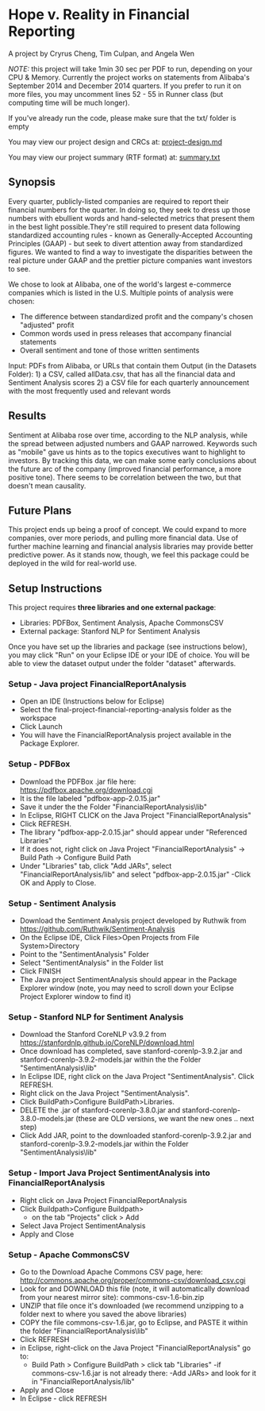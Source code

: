 # Hope v. Reality in Financial Reporting
A project by Cryrus Cheng, Tim Culpan, and Angela Wen

*NOTE:* this project will take 1min 30 sec per PDF to run, depending on your CPU & Memory. Currently the project works on statements from Alibaba's September 2014 and December 2014 quarters. If you prefer to run it on more files, you may uncomment lines 52 - 55 in Runner class (but computing time will be much longer). 

If you've already run the code, please make sure that the txt/ folder is empty

You may view our project design and CRCs at: [project-design.md](https://github.com/UPenn-CIT599/final-project-financial-reporting-analysis/blob/master/project-design.md)

You may view our project summary (RTF format) at: [summary.txt](https://github.com/UPenn-CIT599/final-project-financial-reporting-analysis/blob/master/summary.txt)

## Synopsis
Every quarter, publicly-listed companies are required to report their financial numbers for the quarter.
In doing so, they seek to dress up those numbers with ebullient words and hand-selected metrics that present them in the best light possible.They're still required to present data following standardized accounting rules - known as Generally-Accepted Accounting Principles (GAAP) - but seek to divert attention away from standardized figures.
We wanted to find a way to investigate the disparities between the real picture under GAAP and the prettier picture companies want investors to see.

We chose to look at Alibaba, one of the world's largest e-commerce companies which is listed in the U.S.
Multiple points of analysis were chosen:
* The difference between standardized profit and the company's chosen "adjusted" profit
* Common words used in press releases that accompany financial statements
* Overall sentiment and tone of those written sentiments

Input: PDFs from Alibaba, or URLs that contain them
Output (in the Datasets Folder): 
	1) a CSV, called allData.csv, that has all the financial data and Sentiment Analysis scores
	2) a CSV file for each quarterly announcement with the most frequently used and relevant words

## Results
Sentiment at Alibaba rose over time, according to the NLP analysis, while the spread between adjusted numbers and GAAP narrowed. Keywords such as "mobile" gave us hints as to the topics executives want to highlight to investors. 
By tracking this data, we can make some early conclusions about the future arc of the company (improved financial performance, a more positive tone). There seems to be correlation between the two, but that doesn't mean causality.

## Future Plans
This project ends up being a proof of concept. We could expand to more companies, over more periods, and pulling more financial data. Use of further machine learning and financial analysis libraries may provide better predictive power. As it stands now, though, we feel this package could be deployed in the wild for real-world use.

## Setup Instructions
This project requires **three libraries and one external package**:
- Libraries: PDFBox, Sentiment Analysis, Apache CommonsCSV
- External package: Stanford NLP for Sentiment Analysis

Once you have set up the libraries and package (see instructions below), you may click "Run" on your Eclipse IDE or your IDE of choice. You will be able to view the dataset output under the folder "dataset" afterwards. 

### Setup - Java project FinancialReportAnalysis
- Open an IDE (Instructions below for Eclipse)
- Select the final-project-financial-reporting-analysis folder as the workspace 
- Click Launch
- You will have the FinancialReportAnalysis project available in the Package Explorer.

### Setup - PDFBox 
- Download the PDFBox .jar file here: https://pdfbox.apache.org/download.cgi 
- It is the file labeled "pdfbox-app-2.0.15.jar"
- Save it under the the Folder "FinancialReportAnalysis\lib\"
- In Eclipse, RIGHT CLICK on the Java Project "FinancialReportAnalysis"
- Click REFRESH.
- The library "pdfbox-app-2.0.15.jar" should appear under "Referenced Libraries"
- If it does not, right click on Java Project "FinancialReportAnalysis" -> Build Path -> Configure Build Path
- Under "Libraries" tab, click "Add JARs", select "FinancialReportAnalysis/lib" and select "pdfbox-app-2.0.15.jar"
-Click OK and Apply to Close.

### Setup - Sentiment Analysis 
- Download the Sentiment Analysis project developed by Ruthwik from https://github.com/Ruthwik/Sentiment-Analysis
- On the Eclipse IDE, Click Files>Open Projects from File System>Directory
- Point to the "SentimentAnalysis" Folder
- Select "SentimentAnalysis" in the Folder list
- Click FINISH
- The Java project SentimentAnalysis should appear in the Package Explorer window (note, you may need to scroll down your Eclipse Project Explorer window to find it)

### Setup - Stanford NLP for Sentiment Analysis
- Download the Stanford CoreNLP v3.9.2 from https://stanfordnlp.github.io/CoreNLP/download.html
- Once download has completed, save stanford-corenlp-3.9.2.jar and stanford-corenlp-3.9.2-models.jar within the the Folder "SentimentAnalysis\lib\"
- In Eclipse IDE, right click on the Java Project "SentimentAnalysis". Click REFRESH.
- Right click on the Java Project "SentimentAnalysis". 
- Click BuildPath>Configure BuildPath>Libraries.
- DELETE the .jar of stanford-corenlp-3.8.0.jar and stanford-corenlp-3.8.0-models.jar (these are OLD versions, we want the new ones .. next step)
- Click Add JAR, point to the downloaded stanford-corenlp-3.9.2.jar and stanford-corenlp-3.9.2-models.jar within the Folder "SentimentAnalysis\lib\"

### Setup - Import Java Project SentimentAnalysis into FinancialReportAnalysis
- Right click on Java Project FinancialReportAnalysis
- Click Buildpath>Configure Buildpath>
	- on the tab "Projects" click > Add
- Select Java Project SentimentAnalysis
- Apply and Close

### Setup - Apache CommonsCSV 
- Go to the Download Apache Commons CSV page, here:
http://commons.apache.org/proper/commons-csv/download_csv.cgi
- Look for and DOWNLOAD this file (note, it will automatically download from your nearest mirror site): commons-csv-1.6-bin.zip
- UNZIP that file once it's downloaded (we recommend unzipping to a folder next to where you saved the above libraries)
- COPY the file commons-csv-1.6.jar, go to Eclipse, and PASTE it within the folder "FinancialReportAnalysis\lib\"
- Click REFRESH
- in Eclipse, right-click on the Java Project "FinancialReportAnalysis" go to:
	- Build Path > Configure BuildPath > click tab "Libraries"
	-if commons-csv-1.6.jar is not already there:
		-Add JARs> and look for it in "FinancialReportAnalysis/lib" 
- Apply and Close
- In Eclipse - click REFRESH
